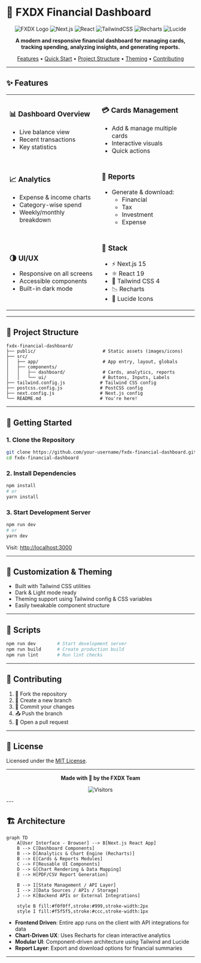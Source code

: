 # 💸 FXDX Financial Dashboard

<div align="center">

![FXDX Logo](https://img.shields.io/badge/FXDX-Dashboard-blueviolet?style=for-the-badge&logo=react)
![Next.js](https://img.shields.io/badge/Next.js-000000?style=for-the-badge&logo=next.js&logoColor=white)
![React](https://img.shields.io/badge/React-20232A?style=for-the-badge&logo=react&logoColor=61DAFB)
![TailwindCSS](https://img.shields.io/badge/Tailwind_CSS-38b2ac?style=for-the-badge&logo=tailwind-css&logoColor=white)
![Recharts](https://img.shields.io/badge/Recharts-FF6384?style=for-the-badge&logo=chart.js&logoColor=white)
![Lucide](https://img.shields.io/badge/Lucide_Icons-yellow?style=for-the-badge)

**A modern and responsive financial dashboard for managing cards, tracking spending, analyzing insights, and generating reports.**

[Features](#-features) •
[Quick Start](#-getting-started) •
[Project Structure](#-project-structure) •
[Theming](#-customization--theming) •
[Contributing](#-contributing)

</div>

---

## ✨ Features

<table>
<tr>
<td>

### 📊 Dashboard Overview
- Live balance view
- Recent transactions
- Key statistics

</td>
<td>

### 💳 Cards Management
- Add & manage multiple cards
- Interactive visuals
- Quick actions

</td>
</tr>
<tr>
<td>

### 📈 Analytics
- Expense & income charts
- Category-wise spend
- Weekly/monthly breakdown

</td>
<td>

### 📄 Reports
- Generate & download:
  - Financial
  - Tax
  - Investment
  - Expense

</td>
</tr>
<tr>
<td>

### 🌗 UI/UX
- Responsive on all screens
- Accessible components
- Built-in dark mode

</td>
<td>

### 🔧 Stack
- ⚡ Next.js 15
- ⚛️ React 19
- 🎨 Tailwind CSS 4
- 📉 Recharts
- 🧩 Lucide Icons

</td>
</tr>
</table>

---

## 📁 Project Structure

```
fxdx-financial-dashboard/
├── public/                         # Static assets (images/icons)
├── src/
│   ├── app/                        # App entry, layout, globals
│   ├── components/
│   │   ├── dashboard/              # Cards, analytics, reports
│   │   └── ui/                     # Buttons, Inputs, Labels
├── tailwind.config.js             # Tailwind CSS config
├── postcss.config.js              # PostCSS config
├── next.config.js                 # Next.js config
└── README.md                      # You're here!
```

---

## 🚀 Getting Started

### 1. Clone the Repository

```bash
git clone https://github.com/your-username/fxdx-financial-dashboard.git
cd fxdx-financial-dashboard
```

### 2. Install Dependencies

```bash
npm install
# or
yarn install
```

### 3. Start Development Server

```bash
npm run dev
# or
yarn dev
```

Visit: [http://localhost:3000](http://localhost:3000)

---

## 🎨 Customization & Theming

- Built with Tailwind CSS utilities
- Dark & Light mode ready
- Theming support using Tailwind config & CSS variables
- Easily tweakable component structure

---

## 🧪 Scripts

```bash
npm run dev        # Start development server
npm run build      # Create production build
npm run lint       # Run lint checks
```

---

## 🤝 Contributing

1. 🍴 Fork the repository
2. 🌿 Create a new branch
3. 💾 Commit your changes
4. 📤 Push the branch
5. 🔁 Open a pull request

---

## 📄 License

Licensed under the [MIT License](LICENSE).

---

<div align="center">

**Made with 💖 by the FXDX Team**

![Visitors](https://visitor-badge.laobi.icu/badge?page_id=fxdx-financial-dashboard)

</div>
---

## 🏗️ Architecture

```mermaid
graph TD
    A[User Interface - Browser] --> B[Next.js React App]
    B --> C[Dashboard Components]
    B --> D[Analytics & Chart Engine (Recharts)]
    B --> E[Cards & Reports Modules]
    C --> F[Reusable UI Components]
    D --> G[Chart Rendering & Data Mapping]
    E --> H[PDF/CSV Report Generation]

    B --> I[State Management / API Layer]
    I --> J[Data Sources / APIs / Storage]
    J --> K[Backend APIs or External Integrations]

    style B fill:#f0f0ff,stroke:#999,stroke-width:2px
    style I fill:#f5f5f5,stroke:#ccc,stroke-width:1px
```

- **Frontend Driven**: Entire app runs on the client with API integrations for data
- **Chart-Driven UX**: Uses Recharts for clean interactive analytics
- **Modular UI**: Component-driven architecture using Tailwind and Lucide
- **Report Layer**: Export and download options for financial summaries

---
